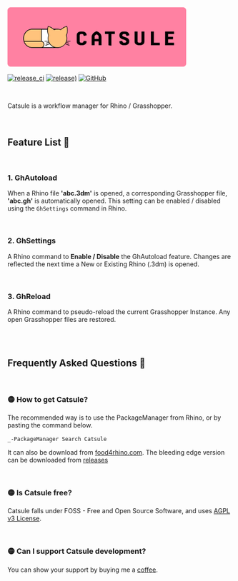 <img src="Assets/catsule_banner_1920-borderless.png" width=400 title="Catsule banner by @thekaushikls">


[![release_ci](https://github.com/thekaushikls/Catsule/actions/workflows/release_ci.yml/badge.svg?branch=main)](https://github.com/thekaushikls/Catsule/actions/workflows/release_ci.yml)
[![release)](https://img.shields.io/github/v/release/thekaushikls/Catsule?include_prereleases)](https://github.com/thekaushikls/Catsule/releases/latest)
[![GitHub](https://img.shields.io/github/license/thekaushikls/Catsule)](https://github.com/thekaushikls/Catsule/blob/main/LICENSE)

<br>

Catsule is a workflow manager for Rhino / Grasshopper.

<br>

## **Feature List** 🎉

<br>

### **1. GhAutoload**
When a Rhino file **'abc.3dm'** is opened, a corresponding Grasshopper file, **'abc.gh'** is automatically opened. This setting can be enabled / disabled using the `GhSettings` command in Rhino.

<br>

### **2. GhSettings**
A Rhino command to **Enable / Disable** the GhAutoload feature. Changes are reflected the next time a New or Existing Rhino (.3dm) is opened.

<br>

### **3. GhReload**
A Rhino command to pseudo-reload the current Grasshopper Instance. Any open Grasshopper files are restored.

<br><br>

## **Frequently Asked Questions** 🙋

<br>

### **🟡 How to get Catsule?**
The recommended way is to use the PackageManager from Rhino, or by pasting the command below.

```
_-PackageManager Search Catsule
```

It can also be download from [food4rhino.com](https://www.food4rhino.com/en/app/catsule). The bleeding edge version can be downloaded from [releases](https://github.com/thekaushikls/Catsule/releases/latest)

<br>

### **🟡 Is Catsule free?**
Catsule falls under FOSS - Free and Open Source Software, and uses [AGPL v3 License](https://www.gnu.org/licenses/agpl-3.0.en.html).

<br>

### **🟡 Can I support Catsule development?**
You can show your support by buying me a [coffee](https://ko-fi.com/thekaushikls).